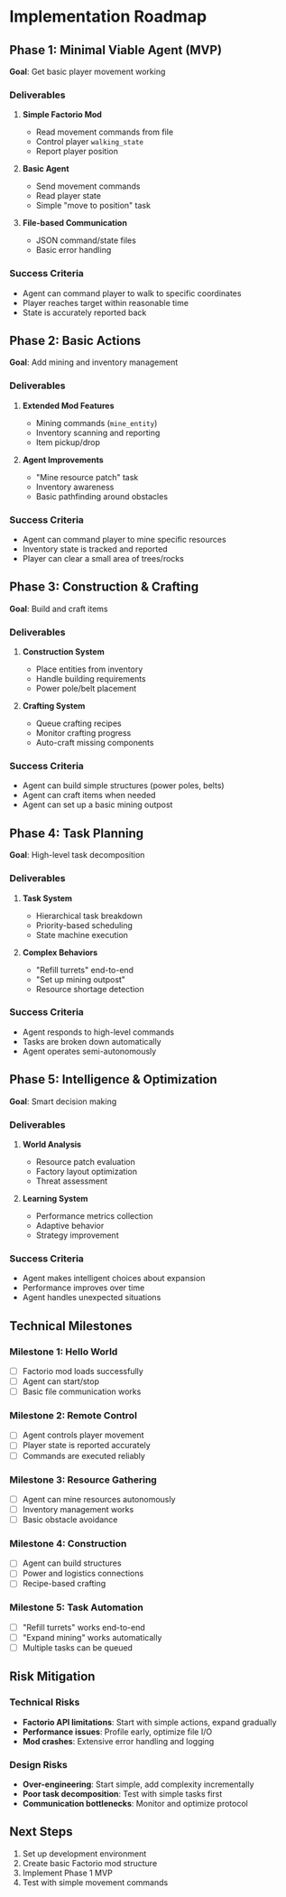# Implementation Roadmap

## Phase 1: Minimal Viable Agent (MVP)
**Goal**: Get basic player movement working

### Deliverables
1. **Simple Factorio Mod**
   - Read movement commands from file
   - Control player `walking_state`
   - Report player position

2. **Basic Agent**
   - Send movement commands
   - Read player state
   - Simple "move to position" task

3. **File-based Communication**
   - JSON command/state files
   - Basic error handling

### Success Criteria
- Agent can command player to walk to specific coordinates
- Player reaches target within reasonable time
- State is accurately reported back

## Phase 2: Basic Actions
**Goal**: Add mining and inventory management

### Deliverables
1. **Extended Mod Features**
   - Mining commands (`mine_entity`)
   - Inventory scanning and reporting
   - Item pickup/drop

2. **Agent Improvements**
   - "Mine resource patch" task
   - Inventory awareness
   - Basic pathfinding around obstacles

### Success Criteria
- Agent can command player to mine specific resources
- Inventory state is tracked and reported
- Player can clear a small area of trees/rocks

## Phase 3: Construction & Crafting
**Goal**: Build and craft items

### Deliverables
1. **Construction System**
   - Place entities from inventory
   - Handle building requirements
   - Power pole/belt placement

2. **Crafting System**
   - Queue crafting recipes
   - Monitor crafting progress
   - Auto-craft missing components

### Success Criteria
- Agent can build simple structures (power poles, belts)
- Agent can craft items when needed
- Agent can set up a basic mining outpost

## Phase 4: Task Planning
**Goal**: High-level task decomposition

### Deliverables
1. **Task System**
   - Hierarchical task breakdown
   - Priority-based scheduling
   - State machine execution

2. **Complex Behaviors**
   - "Refill turrets" end-to-end
   - "Set up mining outpost" 
   - Resource shortage detection

### Success Criteria
- Agent responds to high-level commands
- Tasks are broken down automatically
- Agent operates semi-autonomously

## Phase 5: Intelligence & Optimization
**Goal**: Smart decision making

### Deliverables
1. **World Analysis**
   - Resource patch evaluation
   - Factory layout optimization
   - Threat assessment

2. **Learning System**
   - Performance metrics collection
   - Adaptive behavior
   - Strategy improvement

### Success Criteria
- Agent makes intelligent choices about expansion
- Performance improves over time
- Agent handles unexpected situations

## Technical Milestones

### Milestone 1: Hello World
- [ ] Factorio mod loads successfully
- [ ] Agent can start/stop
- [ ] Basic file communication works

### Milestone 2: Remote Control
- [ ] Agent controls player movement
- [ ] Player state is reported accurately
- [ ] Commands are executed reliably

### Milestone 3: Resource Gathering
- [ ] Agent can mine resources autonomously  
- [ ] Inventory management works
- [ ] Basic obstacle avoidance

### Milestone 4: Construction
- [ ] Agent can build structures
- [ ] Power and logistics connections
- [ ] Recipe-based crafting

### Milestone 5: Task Automation
- [ ] "Refill turrets" works end-to-end
- [ ] "Expand mining" works automatically
- [ ] Multiple tasks can be queued

## Risk Mitigation

### Technical Risks
- **Factorio API limitations**: Start with simple actions, expand gradually
- **Performance issues**: Profile early, optimize file I/O
- **Mod crashes**: Extensive error handling and logging

### Design Risks
- **Over-engineering**: Start simple, add complexity incrementally
- **Poor task decomposition**: Test with simple tasks first
- **Communication bottlenecks**: Monitor and optimize protocol

## Next Steps
1. Set up development environment
2. Create basic Factorio mod structure
3. Implement Phase 1 MVP
4. Test with simple movement commands
